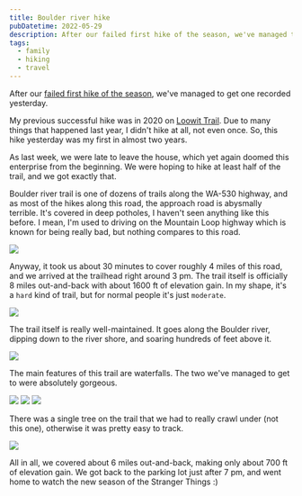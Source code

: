 ```yaml
---
title: Boulder river hike
pubDatetime: 2022-05-29
description: After our failed first hike of the season, we've managed to get one recorded yesterday.
tags:
  - family
  - hiking
  - travel
---
```


After our [failed first hike of the season](/blog/hiking-season-failed-kickoff), we've managed to get one recorded yesterday.

My previous successful hike was in 2020 on [Loowit Trail](/blog/loowit-trial). Due to many things that happened last year, I didn't hike at all, not even once. So, this hike yesterday was my first in almost two years.

As last week, we were late to leave the house, which yet again doomed this enterprise from the beginning. We were hoping to hike at least half of the trail, and we got exactly that.

Boulder river trail is one of dozens of trails along the WA-530 highway, and as most of the hikes along this road, the approach road is abysmally terrible. It's covered in deep potholes, I haven't seen anything like this before. I mean, I'm used to driving on the Mountain Loop highway which is known for being really bad, but nothing compares to this road.

![](assets/blog/posts/boulder-river-hike/ee98adc09fc776ae23c3ec4a641ab08390341dca-4032x3024.avif)

Anyway, it took us about 30 minutes to cover roughly 4 miles of this road, and we arrived at the trailhead right around 3 pm. The trail itself is officially 8 miles out-and-back with about 1600 ft of elevation gain. In my shape, it's a `hard` kind of trail, but for normal people it's just `moderate`.

![](assets/blog/posts/boulder-river-hike/7cb4d0c993c7b413552b223ee9b0a43a7574be5f-3024x4032.avif)

The trail itself is really well-maintained. It goes along the Boulder river, dipping down to the river shore, and soaring hundreds of feet above it.

![](assets/blog/posts/boulder-river-hike/ee98adc09fc776ae23c3ec4a641ab08390341dca-4032x3024-1.avif)

The main features of this trail are waterfalls. The two we've managed to get to were absolutely gorgeous.

![](assets/blog/posts/boulder-river-hike/effb7f992aec5f06423b256430a328053cd14078-3024x4032.avif)
![](assets/blog/posts/boulder-river-hike/00468fa1ad2174ffd8188dda83298fe4471bda74-3024x4032.avif)
![](assets/blog/posts/boulder-river-hike/78de433f2d229f3aea99be8795d3d976a8f122b2-4032x3024.avif)

There was a single tree on the trail that we had to really crawl under (not this one), otherwise it was pretty easy to track.

![](assets/blog/posts/boulder-river-hike/416fef8d3e0568ebc2899d9556c4bbb62daa6ec4-4032x3024.avif)

All in all, we covered about 6 miles out-and-back, making only about 700 ft of elevation gain. We got back to the parking lot just after 7 pm, and went home to watch the new season of the Stranger Things :)
